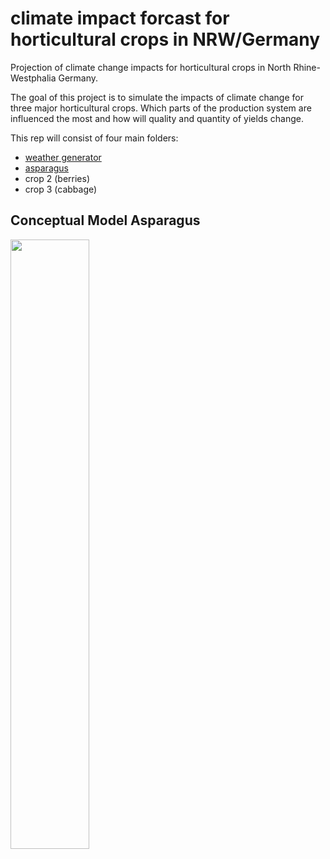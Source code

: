 # climate impact forcast for horticultural crops in NRW/Germany
Projection of climate change impacts for horticultural crops in North Rhine-Westphalia Germany.

The goal of this project is to simulate the impacts of climate change for three major horticultural crops. Which parts of the production system are influenced the most and how will quality and quantity of yields change.

This rep will consist of four main folders:
* [weather generator](https://github.com/JBSLutum/climate-impact-forecasting/tree/main/weathergenerator)
* [asparagus](htmlpreview.github.io/?https://github.com/JBSLutum/climate-impact-forecasting/blob/main/Index_asparagus.html)
* crop 2 (berries)
* crop 3 (cabbage)

## Conceptual Model Asparagus
<img src="https://github.com/user-attachments/assets/9d71d56c-06b1-4177-95c0-b9f3565748fd" width="50%"/>

